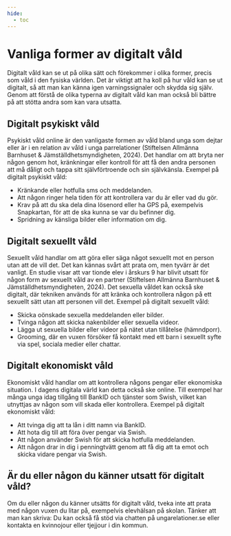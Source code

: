 ```yaml
---
hide:
  - toc
---
```

# Vanliga former av digitalt våld
Digitalt våld kan se ut på olika sätt och förekommer i olika former, precis som våld i den fysiska världen. Det är viktigt att ha koll på hur våld kan se ut digitalt, så att man kan känna igen varningssignaler och skydda sig själv. Genom att förstå de olika typerna av digitalt våld kan man också bli bättre på att stötta andra som kan vara utsatta.
## Digitalt psykiskt våld
Psykiskt våld online är den vanligaste formen av våld bland unga som dejtar eller är i en relation av våld i unga parrelationer (Stiftelsen Allmänna Barnhuset & Jämställdhetsmyndigheten, 2024). Det handlar om att bryta ner någon genom hot, kränkningar eller kontroll för att få den andra personen att må dåligt och tappa sitt självförtroende och sin självkänsla.
Exempel på digitalt psykiskt våld:

* Kränkande eller hotfulla sms och meddelanden.
* Att någon ringer hela tiden för att kontrollera var du är eller vad du gör.
* Krav på att du ska dela dina lösenord eller ha GPS på, exempelvis Snapkartan, för att de ska kunna se var du befinner dig.
* Spridning av känsliga bilder eller information om dig.

## Digitalt sexuellt våld
Sexuellt våld handlar om att göra eller säga något sexuellt mot en person utan att de vill det. Det kan kännas svårt att prata om, men tyvärr är det vanligt. En studie visar att var tionde elev i årskurs 9 har blivit utsatt för någon form av sexuellt våld av en partner (Stiftelsen Allmänna Barnhuset & Jämställdhetsmyndigheten, 2024). Det sexuella våldet kan också ske digitalt, där tekniken används för att kränka och kontrollera någon på ett sexuellt sätt utan att personen vill det.
Exempel på digitalt sexuellt våld:

* Skicka oönskade sexuella meddelanden eller bilder.
* Tvinga någon att skicka nakenbilder eller sexuella videor.
* Lägga ut sexuella bilder eller videor på nätet utan tillåtelse (hämndporr).
* Grooming, där en vuxen försöker få kontakt med ett barn i sexuellt syfte via spel, sociala medier eller chattar.

## Digitalt ekonomiskt våld
Ekonomiskt våld handlar om att kontrollera någons pengar eller ekonomiska situation. I dagens digitala värld kan detta också ske online. Till exempel har många unga idag tillgång till BankID och tjänster som Swish, vilket kan utnyttjas av någon som vill skada eller kontrollera.
Exempel på digitalt ekonomiskt våld:

* Att tvinga dig att ta lån i ditt namn via BankID.
* Att hota dig till att föra över pengar via Swish.
* Att någon använder Swish för att skicka hotfulla meddelanden.
* Att någon drar in dig i penningtvätt genom att få dig att ta emot och skicka vidare pengar via Swish.

## Är du eller någon du känner utsatt för digitalt våld?
Om du eller någon du känner utsätts för digitalt våld, tveka inte att prata med någon vuxen du litar på, exempelvis elevhälsan på skolan. Tänker att man kan skriva: Du kan också få stöd via chatten på ungarelationer.se eller kontakta en kvinnojour eller tjejjour i din kommun.
 
